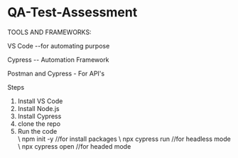 ﻿# QA-Test-Assessment

TOOLS AND FRAMEWORKS:


VS Code --for automating purpose

Cypress -- Automation Framework

Postman and Cypress - For API's 

Steps

1. Install VS Code
2. Install Node.js
3. Install Cypress
3. clone the repo
4. Run the code \
\        npm init -y     //for install packages
\        npx cypress run  //for headless mode
\        npx cypress open //for headed mode


